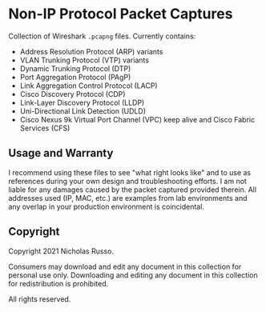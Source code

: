 # Non-IP Protocol Packet Captures
Collection of Wireshark `.pcapng` files. Currently contains:
  - Address Resolution Protocol (ARP) variants
  - VLAN Trunking Protocol (VTP) variants
  - Dynamic Trunking Protocol (DTP)
  - Port Aggregation Protocol (PAgP)
  - Link Aggregation Control Protocol (LACP)
  - Cisco Discovery Protocol (CDP)
  - Link-Layer Discovery Protocol (LLDP)
  - Uni-Directional Link Detection (UDLD)
  - Cisco Nexus 9k Virtual Port Channel (VPC) keep alive and Cisco Fabric Services (CFS)

## Usage and Warranty
I recommend using these files to see "what right looks like" and to use
as references during your own design and troubleshooting efforts. I am
not liable for any damages caused by the packet captured provided therein.
All addresses used (IP, MAC, etc.) are examples from lab environments
and any overlap in your production environment is coincidental.

## Copyright
Copyright 2021 Nicholas Russo.

Consumers may download and edit any document in this collection for personal
use only. Downloading and editing any document in this collection for
redistribution is prohibited.

All rights reserved.
